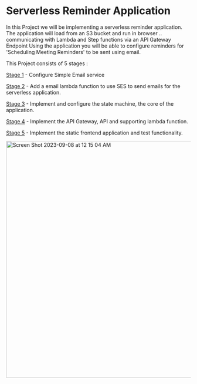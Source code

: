 # Serverless Reminder Application

In this Project we will be implementing a serverless reminder application.
The application will load from an S3 bucket and run in browser
.. communicating with Lambda and Step functions via an API Gateway Endpoint
Using the application you will be able to configure reminders for 'Scheduling Meeting Reminders' to be sent using email.

This Project consists of 5 stages :

[Stage 1](https://github.com/sunjeevs/AWS-Projects/blob/main/Serverless-Reminder-Application/Stages/Stage%201%20-%20Configure%20SES.md) -  Configure Simple Email service 

[Stage 2](https://github.com/sunjeevs/AWS-Projects/blob/main/Serverless-Reminder-Application/Stages/Stage%202%20-%20Configure%20Email%20Reminder%20Lambda.md) - Add a email lambda function to use SES to send emails for the serverless application.

[Stage 3](https://github.com/sunjeevs/AWS-Projects/blob/main/Serverless-Reminder-Application/Stages/Stage%203%20-%20Implement%20and%20Configure%20State%20Machine.md) - Implement and configure the state machine, the core of the application. 

[Stage 4](https://github.com/sunjeevs/AWS-Projects/blob/main/Serverless-Reminder-Application/Stages/Stage%204%20-%20API%20Gateway%20and%20Application%20Lambda.md) - Implement the API Gateway, API and supporting lambda function.

[Stage 5](https://github.com/sunjeevs/AWS-Projects/blob/main/Serverless-Reminder-Application/Stages/Stage%205%20-%20Serverless%20Application%20Frontend.md) - Implement the static frontend application and test functionality.
  

<img width="645" alt="Screen Shot 2023-09-08 at 12 15 04 AM" src="https://github.com/sunjeevs/AWS-Projects/assets/97915617/1c4283a1-d262-44d9-a478-f6f0ef2b7a38">
